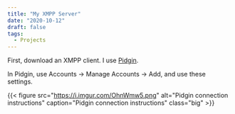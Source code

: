 ```yaml
---
title: "My XMPP Server"
date: "2020-10-12"
draft: false
tags:
  - Projects
---
```


First, download an XMPP client. I use [Pidgin](https://pidgin.im/).

In Pidgin, use Accounts -> Manage Accounts -> Add, and use these settings.

{{< figure src="https://i.imgur.com/OhnWmw5.png" alt="Pidgin connection instructions" caption="Pidgin connection instructions" class="big" >}}

